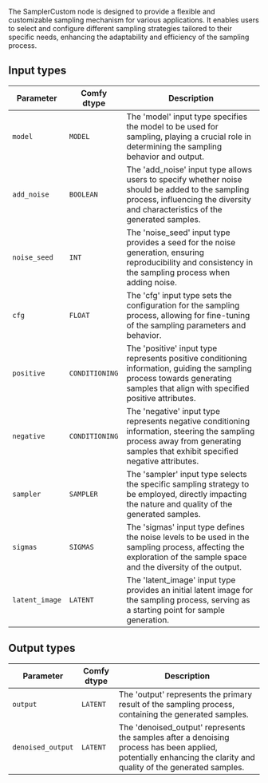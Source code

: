 
The SamplerCustom node is designed to provide a flexible and customizable sampling mechanism for various applications. It enables users to select and configure different sampling strategies tailored to their specific needs, enhancing the adaptability and efficiency of the sampling process.
## Input types

| Parameter | Comfy dtype | Description |
|-----------|--------------|-------------|
| `model`   | `MODEL`      | The 'model' input type specifies the model to be used for sampling, playing a crucial role in determining the sampling behavior and output. |
| `add_noise` | `BOOLEAN`    | The 'add_noise' input type allows users to specify whether noise should be added to the sampling process, influencing the diversity and characteristics of the generated samples. |
| `noise_seed` | `INT`        | The 'noise_seed' input type provides a seed for the noise generation, ensuring reproducibility and consistency in the sampling process when adding noise. |
| `cfg`     | `FLOAT`      | The 'cfg' input type sets the configuration for the sampling process, allowing for fine-tuning of the sampling parameters and behavior. |
| `positive` | `CONDITIONING` | The 'positive' input type represents positive conditioning information, guiding the sampling process towards generating samples that align with specified positive attributes. |
| `negative` | `CONDITIONING` | The 'negative' input type represents negative conditioning information, steering the sampling process away from generating samples that exhibit specified negative attributes. |
| `sampler` | `SAMPLER`    | The 'sampler' input type selects the specific sampling strategy to be employed, directly impacting the nature and quality of the generated samples. |
| `sigmas`  | `SIGMAS`     | The 'sigmas' input type defines the noise levels to be used in the sampling process, affecting the exploration of the sample space and the diversity of the output. |
| `latent_image` | `LATENT` | The 'latent_image' input type provides an initial latent image for the sampling process, serving as a starting point for sample generation. |

## Output types

| Parameter | Comfy dtype | Description |
|-----------|--------------|-------------|
| `output`  | `LATENT`     | The 'output' represents the primary result of the sampling process, containing the generated samples. |
| `denoised_output` | `LATENT` | The 'denoised_output' represents the samples after a denoising process has been applied, potentially enhancing the clarity and quality of the generated samples. |